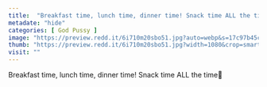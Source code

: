 ```yaml
---
title:  "Breakfast time, lunch time, dinner time! Snack time ALL the time🍯"
metadate: "hide"
categories: [ God Pussy ]
image: "https://preview.redd.it/6i710m20sbo51.jpg?auto=webp&s=17c97b45c9c038ca0bee14413a1511ccc020b33c"
thumb: "https://preview.redd.it/6i710m20sbo51.jpg?width=1080&crop=smart&auto=webp&s=37a585a978b417b8dd9e8e7442d89d7a5aad74ab"
visit: ""
---
```

Breakfast time, lunch time, dinner time! Snack time ALL the time🍯

